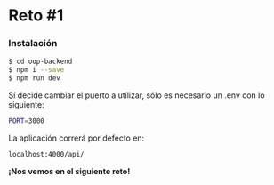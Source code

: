 # Reto #1

### Instalación

```sh
$ cd oop-backend
$ npm i --save
$ npm run dev
```

Sí decide cambiar el puerto a utilizar, sólo es necesario un .env con lo siguiente:

```sh
PORT=3000 
```

La aplicación correrá por defecto en:

```sh
localhost:4000/api/
```

**¡Nos vemos en el siguiente reto!**

